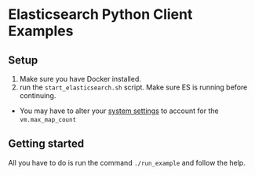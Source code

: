 # Elasticsearch Python Client Examples

## Setup

1. Make sure you have Docker installed.
2. run the `start_elasticsearch.sh` script. Make sure ES is running before continuing.
  * You may have to alter your [system settings](https://www.elastic.co/guide/en/elasticsearch/reference/current/docker.html#docker-cli-run-prod-mode) to account for the `vm.max_map_count`

## Getting started

All you have to do is run the command `./run_example` and follow the help.
